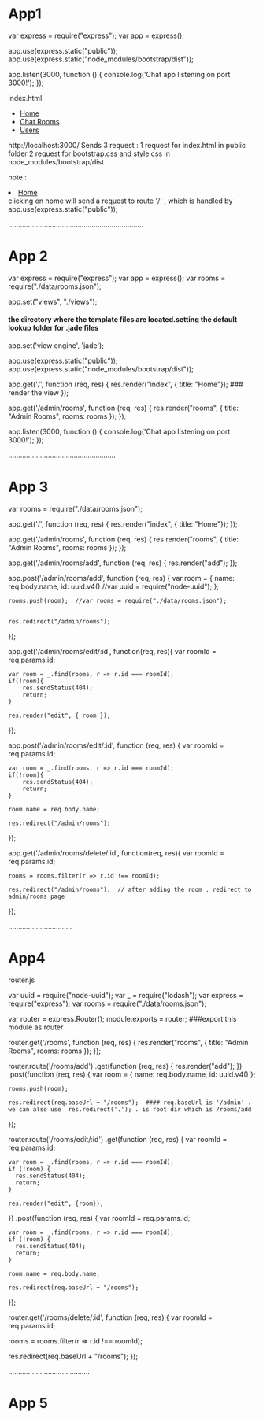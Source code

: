 # App1
var express = require("express");
var app = express();

app.use(express.static("public"));
app.use(express.static("node_modules/bootstrap/dist"));

app.listen(3000, function () {
    console.log('Chat app listening on port 3000!');
});


index.html
<ul class="nav navbar-nav">
                <li class="active"><a href="/">Home</a></li>
                <li><a href="/admin/rooms">Chat Rooms</a></li>
                <li><a href="/admin/users">Users</a></li>
            </ul>
            
            
http://localhost:3000/ 
Sends 3 request :
1 request for index.html in public folder 
2 request for bootstrap.css and style.css in node_modules/bootstrap/dist

note : <li class="active"><a href="/">Home</a></li> 
clicking on home will send a request to route '/' , which is handled by app.use(express.static("public"));


....................................................................

 

# App 2

var express = require("express");
var app = express();
var rooms = require("./data/rooms.json");

app.set("views", "./views");  
#### the directory where the template files are located.setting the default lookup folder for .jade files

app.set('view engine', 'jade');

app.use(express.static("public"));
app.use(express.static("node_modules/bootstrap/dist"));

app.get('/', function (req, res) {
    res.render("index", { title: "Home"}); ### render the view 
});

app.get('/admin/rooms', function (req, res) {
    res.render("rooms", {
        title: "Admin Rooms",
        rooms: rooms
    });
});

app.listen(3000, function () {
    console.log('Chat app listening on port 3000!');
});

......................................................

# App 3

var rooms = require("./data/rooms.json");

app.get('/', function (req, res) {
    res.render("index", { title: "Home"});
});

app.get('/admin/rooms', function (req, res) {
    res.render("rooms", {
        title: "Admin Rooms",
        rooms: rooms
    });
});

app.get('/admin/rooms/add', function (req, res) {
    res.render("add");
});

app.post('/admin/rooms/add', function (req, res) {
    var room = {
        name: req.body.name,
        id: uuid.v4()  //var uuid = require("node-uuid");
    };

    rooms.push(room);  //var rooms = require("./data/rooms.json");
   

    res.redirect("/admin/rooms");
});

app.get('/admin/rooms/edit/:id', function(req, res){
    var roomId = req.params.id;

    var room = _.find(rooms, r => r.id === roomId);
    if(!room){
        res.sendStatus(404);
        return;
    }

    res.render("edit", { room });
});

app.post('/admin/rooms/edit/:id', function (req, res) {
    var roomId = req.params.id;

    var room = _.find(rooms, r => r.id === roomId);
    if(!room){
        res.sendStatus(404);
        return;
    }

    room.name = req.body.name;

    res.redirect("/admin/rooms");
});

app.get('/admin/rooms/delete/:id', function(req, res){
    var roomId = req.params.id;

    rooms = rooms.filter(r => r.id !== roomId); 

    res.redirect("/admin/rooms");  // after adding the room , redirect to admin/rooms page
}); 



................................

# App4

router.js 

var uuid = require("node-uuid");
var _ = require("lodash");
var express = require("express");
var rooms = require("./data/rooms.json");

var router = express.Router();
module.exports = router;      ###export this module as router

router.get('/rooms', function (req, res) {
  res.render("rooms", {
    title: "Admin Rooms",
    rooms: rooms
  });
});

router.route('/rooms/add')
  .get(function (req, res) {
    res.render("add");
  })
  .post(function (req, res) {
    var room = {
      name: req.body.name,
      id: uuid.v4()
    };

    rooms.push(room);

    res.redirect(req.baseUrl + "/rooms");  #### req.baseUrl is '/admin' . we can also use  res.redirect('.'); . is root dir which is /rooms/add
  });

router.route('/rooms/edit/:id')
  .get(function (req, res) {
    var roomId = req.params.id;

    var room = _.find(rooms, r => r.id === roomId);
    if (!room) {
      res.sendStatus(404);
      return;
    }

    res.render("edit", {room});
  })
  .post(function (req, res) {
    var roomId = req.params.id;

    var room = _.find(rooms, r => r.id === roomId);
    if (!room) {
      res.sendStatus(404);
      return;
    }

    room.name = req.body.name;

    res.redirect(req.baseUrl + "/rooms");
  });

router.get('/rooms/delete/:id', function (req, res) {
  var roomId = req.params.id;

  rooms = rooms.filter(r => r.id !== roomId);

  res.redirect(req.baseUrl + "/rooms");
});

.........................................

# App 5














